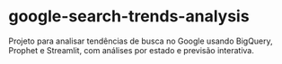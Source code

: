 # google-search-trends-analysis
Projeto para analisar tendências de busca no Google usando BigQuery, Prophet e Streamlit, com análises por estado e previsão interativa.
